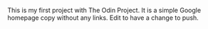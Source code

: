 This is my first project with The Odin Project.
It is a simple Google homepage copy without any links.
Edit to have a change to push.